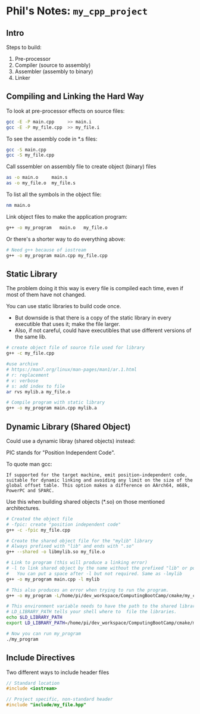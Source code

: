 # Phil's Notes: ```my_cpp_project```

## Intro
Steps to build:
1) Pre-processor
2) Compiler (source to assembly)
3) Assembler (assembly to binary)
4) Linker

## Compiling and Linking the Hard Way
To look at pre-processor effects on source files:
```bash
gcc -E -P main.cpp     >> main.i
gcc -E -P my_file.cpp  >> my_file.i
```

To see the assembly code in *.s files:
```bash
gcc -S main.cpp
gcc -S my_file.cpp
```

Call sssembler on assembly file to create object (binary) files
```bash
as -o main.o     main.s
as -o my_file.o  my_file.s
```

To list all the symbols in the object file:
```bash
nm main.o
```

Link object files to make the application program:
```bash
g++ -o my_program   main.o   my_file.o
```

Or there's a shorter way to do everything above:
```bash
# Need g++ because of iostream
g++ -o my_program main.cpp my_file.cpp
```

## Static Library
The problem doing it this way is every file is compiled each time, even if most of them have not changed.

You can use static libraries to build code once.
* But downside is that there is a copy of the static library in every executible that uses it; make the file larger.
* Also, if not careful, could have executibles that use different versions of the same lib.

```bash
# create object file of source file used for library
g++ -c my_file.cpp

#use archive
# https://man7.org/linux/man-pages/man1/ar.1.html
# r: replacement
# v: verbose
# s: add index to file
ar rvs mylib.a my_file.o
```

```bash
# Compile program with static library
g++ -o my_program main.cpp mylib.a
```

## Dynamic Library (Shared Object)
Could use a dynamic libray (shared objects) instead:

PIC stands for "Position Independent Code".

To quote man gcc:

    If supported for the target machine, emit position-independent code, suitable for dynamic linking and avoiding any limit on the size of the global offset table. This option makes a difference on AArch64, m68k, PowerPC and SPARC.

Use this when building shared objects (*.so) on those mentioned architectures.

```bash
# Created the object file
# -fpic: create "position independent code"
g++ -c -fpic my_file.cpp

# Create the shared object file for the "mylib" library
# Always prefixed with "lib" and ends with ".so"
g++ --shared -o libmylib.so my_file.o

# Link to program (this will produce a linking error)
# -l to link shared object by the name without the prefixed "lib" or postfix ".so"
#   You can put a space after -l but not required. Same as -lmylib
g++ -o my_program main.cpp -l mylib

# This also produces an error when trying to run the program.
g++ -o my_program -L/home/pi/dev_workspace/ComputingBootCamp/cmake/my_cpp_project main.cpp -l mylib

# This environment variable needs to have the path to the shared library.
# LD_LIBRARY_PATH tells your shell where to  file the libraries.
echo $LD_LIBRARY_PATH
export LD_LIBRARY_PATH=/home/pi/dev_workspace/ComputingBootCamp/cmake/my_cpp_project:$LD_LIBRARY_PATH

# Now you can run my_program
./my_program
```

## Include Directives

Two different ways to include header files
```C
// Standard location
#include <iostream>

// Project specific, non-standard header
#include "include/my_file.hpp"
```
